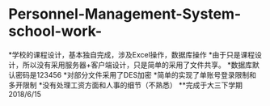# Personnel-Management-System-school-work-

*学校的课程设计，基本独自完成，涉及Excel操作，数据库操作 
*由于只是课程设计，所以没有采用服务器+客户端设计，只是简单的采用了文件共享。
*数据库默认密码是123456
*对部分文件采用了DES加密
*简单的实现了单账号登录限制和多开限制
*没有处理工资方面和人事的细节（不熟悉）
**完成于大三下学期 2018/6/15
